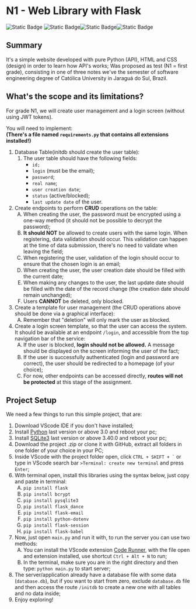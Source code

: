 <h1>N1 - Web Library with Flask</h1>
<div>
<img alt="Static Badge" src="https://img.shields.io/badge/Status-Done-Green">
<img alt="Static Badge" src="https://img.shields.io/badge/Step-N1-Green"><img alt="Static Badge" src="https://img.shields.io/badge/N2-Green"><img alt="Static Badge" src="https://img.shields.io/badge/N3-Green">
</div>
<h2>Summary</h2>
<p>It's a simple website developed with pure Python (API), HTML and CSS (design) in order to learn how API's works; Was proposed as test (N1 = first grade), consisting in one of three notes we've the semester of software engineering degree of Católica University in Jaraguá do Sul, Brazil.</p>

<h2>What's the scope and its limitations?</h2>
<p>For grade N1, we will create user management and a login screen (without using JWT tokens).</p>

<p>You will need to implement:<br>
<strong>(There's a file named <code>requirements.py</code> that contains all extensions installed!)</strong>
</p>

<ol>
  <li>Database Table(initdb should create the user table):
    <ol>
      <li>The user table should have the following fields: 
        <ul>
          <li><code>id;</code></li>
          <li><code>login</code> (must be the email);</li>
          <li><code>password</code>;</li>
          <li><code>real name</code>;</li>
          <li><code>user creation date</code>;</li>
          <li><code>status</code> (active/blocked);</li>
          <li><code>last update date</code> of the user.</li>
        </ul>
      </li>
    </ol>
  </li>

  <li>Create endpoints to perform <strong>CRUD</strong> operations on the table:
    <ol style="list-style-type: upper-alpha;">
      <li>When creating the user, the password must be encrypted using a one-way method (it should not be possible to decrypt the password);</li>
      <li><strong>It should NOT</strong> be allowed to create users with the same login. When registering, data validation should occur. This validation can happen at the time of data submission, there's no need to validate when leaving the field;</li>
      <li>When registering the user, validation of the login should occur to ensure that the chosen login is an email;</li>
      <li>When creating the user, the user creation date should be filled with the current date;</li>
      <li>When making any changes to the user, the last update date should be filled with the date of the record change (the creation date should remain unchanged);</li>
      <li>Users <strong>CANNOT</strong> be deleted, only blocked.</li>
    </ol>
  </li>

  <li>Create a template for user management (the CRUD operations above should be done via a graphical interface):
    <ol style="list-style-type: upper-alpha;">
      <li>Remember that "deletion" will only mark the user as blocked.</li>
    </ol>
  </li>

  <li>Create a login screen template, so that the user can access the system. It should be available at an endpoint <code>/login</code>, and accessible from the top navigation bar of the service:
    <ol style="list-style-type: upper-alpha;">
      <li>If the user is blocked, <strong>login should not be allowed.</strong> A message should be displayed on the screen informing the user of the fact;</li>
      <li>If the user is successfully authenticated (login and password are correct), the user should be redirected to a homepage (of your choice);</li>
      <li>For now, other endpoints can be accessed directly, <strong>routes will not be protected</strong> at this stage of the assignment.</li>
    </ol>
  </li>
</ol>

<h2>Project Setup</h2>
<p>We need a few things to run this simple project, that are:</p>
<ol>
    <li>Download VScode IDE if you don't have installed;</li>
    <li>Install <a href="https://www.python.org/downloads/">Python</a> last version or above 3.0 and reboot your pc;</li>
    <li>Install <a href="https://dev.to/dendihandian/installing-sqlite3-in-windows-44eb">SQLite3</a> last version or above 3.40.0 and reboot your pc;</li>
    <li>Download the project .zip or clone it with GitHub, extract all folders in one folder of your choice in your PC;</li>
    <li>Inside VScode with the project folder open, click <code>CTRL + SHIFT + `</code> or type in VScode search bar <code>>Terminal: create new terminal</code> and press <code>Enter</code>;</li>
    <li>With terminal open, install this libraries using the syntax below, just copy and paste in terminal:
        <ol ol style="list-style-type: upper-alpha;">
            <li><code>pip install flask</code></li>
            <li><code>pip install bcrypt</code></li>
            <li><code>pip install pysqlite3</code></li>
            <li><code>pip install flask_dance</code></li>
            <li><code>pip install flask-email</code></li>
            <li><code>pip install python-dotenv</code></li>
            <li><code>pip install flask-session</code></li>
            <li><code>pip install flask-babel</code></li>
        </ol>
    </li>
    <li>Now, just open <code>main.py</code> and run it with, to run the server you can use two methods:
        <ol ol style="list-style-type: upper-alpha;">
            <li>You can install the VScode extension <a href="https://marketplace.visualstudio.com/items?itemName=formulahendry.code-runner">Code Runner</a>, with the file open and extension installed, use shortcut <code>Ctrl + Alt + N</code> to run;</li>
            <li>In the terminal, make sure you are in the right directory and then type: <code>python main.py</code> to start server;</li>
        </ol>
    </li>
    <li>The server/application already have a database file with some data (<code>database.db</code>), but if you want to start from zero, exclude <code>database.db</code> file and then access the route <code>/initdb</code> to create a new one with all tables and no data inside;</li>
    <li>Enjoy exploring!</li>
</ol>
